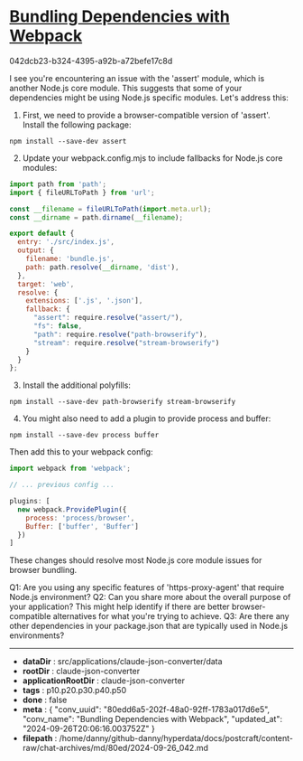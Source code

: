# [Bundling Dependencies with Webpack](https://claude.ai/chat/80edd6a5-202f-48a0-92ff-1783a017d6e5)

042dcb23-b324-4395-a92b-a72befe17c8d

 I see you're encountering an issue with the 'assert' module, which is another Node.js core module. This suggests that some of your dependencies might be using Node.js specific modules. Let's address this:

1. First, we need to provide a browser-compatible version of 'assert'. Install the following package:

```
npm install --save-dev assert
```

2. Update your webpack.config.mjs to include fallbacks for Node.js core modules:

```javascript
import path from 'path';
import { fileURLToPath } from 'url';

const __filename = fileURLToPath(import.meta.url);
const __dirname = path.dirname(__filename);

export default {
  entry: './src/index.js',
  output: {
    filename: 'bundle.js',
    path: path.resolve(__dirname, 'dist'),
  },
  target: 'web',
  resolve: {
    extensions: ['.js', '.json'],
    fallback: {
      "assert": require.resolve("assert/"),
      "fs": false,
      "path": require.resolve("path-browserify"),
      "stream": require.resolve("stream-browserify")
    }
  }
};
```

3. Install the additional polyfills:

```
npm install --save-dev path-browserify stream-browserify
```

4. You might also need to add a plugin to provide process and buffer:

```
npm install --save-dev process buffer
```

Then add this to your webpack config:

```javascript
import webpack from 'webpack';

// ... previous config ...

plugins: [
  new webpack.ProvidePlugin({
    process: 'process/browser',
    Buffer: ['buffer', 'Buffer']
  })
]
```

These changes should resolve most Node.js core module issues for browser bundling.

Q1: Are you using any specific features of 'https-proxy-agent' that require Node.js environment?
Q2: Can you share more about the overall purpose of your application? This might help identify if there are better browser-compatible alternatives for what you're trying to achieve.
Q3: Are there any other dependencies in your package.json that are typically used in Node.js environments?

---

* **dataDir** : src/applications/claude-json-converter/data
* **rootDir** : claude-json-converter
* **applicationRootDir** : claude-json-converter
* **tags** : p10.p20.p30.p40.p50
* **done** : false
* **meta** : {
  "conv_uuid": "80edd6a5-202f-48a0-92ff-1783a017d6e5",
  "conv_name": "Bundling Dependencies with Webpack",
  "updated_at": "2024-09-26T20:06:16.003752Z"
}
* **filepath** : /home/danny/github-danny/hyperdata/docs/postcraft/content-raw/chat-archives/md/80ed/2024-09-26_042.md